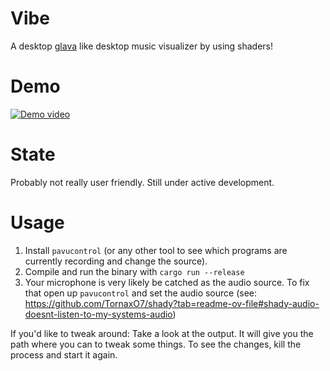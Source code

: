 # Vibe

A desktop [glava] like desktop music visualizer by using shaders!

# Demo

[![Demo video](https://img.youtube.com/vi/557iYiWnXn0/maxresdefault.jpg)](https://www.youtube.com/watch?v=557iYiWnXn0)

# State

Probably not really user friendly. Still under active development.

# Usage

1. Install `pavucontrol` (or any other tool to see which programs are currently recording and change the source).
2. Compile and run the binary with `cargo run --release`
3. Your microphone is very likely be catched as the audio source.
   To fix that open up `pavucontrol` and set the audio source (see: https://github.com/TornaxO7/shady?tab=readme-ov-file#shady-audio-doesnt-listen-to-my-systems-audio)

If you'd like to tweak around:
Take a look at the output. It will give you the path where you can to tweak some things.
To see the changes, kill the process and start it again.

[glava]: https://github.com/jarcode-foss/glava
